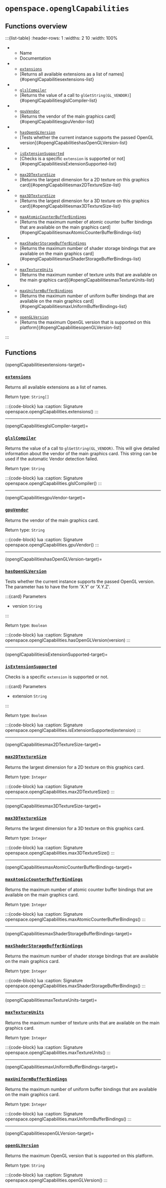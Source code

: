 # `openspace.openglCapabilities`
## Functions overview

:::{list-table}
:header-rows: 1
:widths: 2 10
:width: 100%
*   - Name
    - Documentation


*   - [`extensions`](#openglCapabilitiesextensions-target)
    - [Returns all available extensions as a list of names]{#openglCapabilitiesextensions-list}


*   - [`glslCompiler`](#openglCapabilitiesglslCompiler-target)
    - [Returns the value of a call to `glGetString(GL_VENDOR)`]{#openglCapabilitiesglslCompiler-list}


*   - [`gpuVendor`](#openglCapabilitiesgpuVendor-target)
    - [Returns the vendor of the main graphics card]{#openglCapabilitiesgpuVendor-list}


*   - [`hasOpenGLVersion`](#openglCapabilitieshasOpenGLVersion-target)
    - [Tests whether the current instance supports the passed OpenGL version]{#openglCapabilitieshasOpenGLVersion-list}


*   - [`isExtensionSupported`](#openglCapabilitiesisExtensionSupported-target)
    - [Checks is a specific `extension` is supported or not]{#openglCapabilitiesisExtensionSupported-list}


*   - [`max2DTextureSize`](#openglCapabilitiesmax2DTextureSize-target)
    - [Returns the largest dimension for a 2D texture on this graphics card]{#openglCapabilitiesmax2DTextureSize-list}


*   - [`max3DTextureSize`](#openglCapabilitiesmax3DTextureSize-target)
    - [Returns the largest dimension for a 3D texture on this graphics card]{#openglCapabilitiesmax3DTextureSize-list}


*   - [`maxAtomicCounterBufferBindings`](#openglCapabilitiesmaxAtomicCounterBufferBindings-target)
    - [Returns the maximum number of atomic counter buffer bindings that are available on the main graphics card]{#openglCapabilitiesmaxAtomicCounterBufferBindings-list}


*   - [`maxShaderStorageBufferBindings`](#openglCapabilitiesmaxShaderStorageBufferBindings-target)
    - [Returns the maximum number of shader storage bindings that are available on the main graphics card]{#openglCapabilitiesmaxShaderStorageBufferBindings-list}


*   - [`maxTextureUnits`](#openglCapabilitiesmaxTextureUnits-target)
    - [Returns the maximum number of texture units that are available on the main graphics card]{#openglCapabilitiesmaxTextureUnits-list}


*   - [`maxUniformBufferBindings`](#openglCapabilitiesmaxUniformBufferBindings-target)
    - [Returns the maximum number of uniform buffer bindings that are available on the main graphics card]{#openglCapabilitiesmaxUniformBufferBindings-list}


*   - [`openGLVersion`](#openglCapabilitiesopenGLVersion-target)
    - [Returns the maximum OpenGL version that is supported on this platform]{#openglCapabilitiesopenGLVersion-list}

:::

## Functions

(openglCapabilitiesextensions-target)=
### [`extensions`](#openglCapabilitiesextensions-list)
Returns all available extensions as a list of names.


Return type: `String[]` 

:::{code-block} lua
:caption: Signature
openspace.openglCapabilities.extensions()
:::
___

(openglCapabilitiesglslCompiler-target)=
### [`glslCompiler`](#openglCapabilitiesglslCompiler-list)
Returns the value of a call to `glGetString(GL_VENDOR)`. This will give detailed information about the vendor of the main graphics card. This string can be used if the automatic Vendor detection failed.


Return type: `String` 

:::{code-block} lua
:caption: Signature
openspace.openglCapabilities.glslCompiler()
:::
___

(openglCapabilitiesgpuVendor-target)=
### [`gpuVendor`](#openglCapabilitiesgpuVendor-list)
Returns the vendor of the main graphics card.


Return type: `String` 

:::{code-block} lua
:caption: Signature
openspace.openglCapabilities.gpuVendor()
:::
___

(openglCapabilitieshasOpenGLVersion-target)=
### [`hasOpenGLVersion`](#openglCapabilitieshasOpenGLVersion-list)
Tests whether the current instance supports the passed OpenGL version. The parameter has to have the form 'X.Y' or 'X.Y.Z'.


:::{card} Parameters


* version `String` 


:::

Return type: `Boolean` 

:::{code-block} lua
:caption: Signature
openspace.openglCapabilities.hasOpenGLVersion(version)
:::
___

(openglCapabilitiesisExtensionSupported-target)=
### [`isExtensionSupported`](#openglCapabilitiesisExtensionSupported-list)
Checks is a specific `extension` is supported or not.


:::{card} Parameters


* extension `String` 


:::

Return type: `Boolean` 

:::{code-block} lua
:caption: Signature
openspace.openglCapabilities.isExtensionSupported(extension)
:::
___

(openglCapabilitiesmax2DTextureSize-target)=
### [`max2DTextureSize`](#openglCapabilitiesmax2DTextureSize-list)
Returns the largest dimension for a 2D texture on this graphics card.


Return type: `Integer` 

:::{code-block} lua
:caption: Signature
openspace.openglCapabilities.max2DTextureSize()
:::
___

(openglCapabilitiesmax3DTextureSize-target)=
### [`max3DTextureSize`](#openglCapabilitiesmax3DTextureSize-list)
Returns the largest dimension for a 3D texture on this graphics card.


Return type: `Integer` 

:::{code-block} lua
:caption: Signature
openspace.openglCapabilities.max3DTextureSize()
:::
___

(openglCapabilitiesmaxAtomicCounterBufferBindings-target)=
### [`maxAtomicCounterBufferBindings`](#openglCapabilitiesmaxAtomicCounterBufferBindings-list)
Returns the maximum number of atomic counter buffer bindings that are available on the main graphics card.


Return type: `Integer` 

:::{code-block} lua
:caption: Signature
openspace.openglCapabilities.maxAtomicCounterBufferBindings()
:::
___

(openglCapabilitiesmaxShaderStorageBufferBindings-target)=
### [`maxShaderStorageBufferBindings`](#openglCapabilitiesmaxShaderStorageBufferBindings-list)
Returns the maximum number of shader storage bindings that are available on the main graphics card.


Return type: `Integer` 

:::{code-block} lua
:caption: Signature
openspace.openglCapabilities.maxShaderStorageBufferBindings()
:::
___

(openglCapabilitiesmaxTextureUnits-target)=
### [`maxTextureUnits`](#openglCapabilitiesmaxTextureUnits-list)
Returns the maximum number of texture units that are available on the main graphics card.


Return type: `Integer` 

:::{code-block} lua
:caption: Signature
openspace.openglCapabilities.maxTextureUnits()
:::
___

(openglCapabilitiesmaxUniformBufferBindings-target)=
### [`maxUniformBufferBindings`](#openglCapabilitiesmaxUniformBufferBindings-list)
Returns the maximum number of uniform buffer bindings that are available on the main graphics card.


Return type: `Integer` 

:::{code-block} lua
:caption: Signature
openspace.openglCapabilities.maxUniformBufferBindings()
:::
___

(openglCapabilitiesopenGLVersion-target)=
### [`openGLVersion`](#openglCapabilitiesopenGLVersion-list)
Returns the maximum OpenGL version that is supported on this platform.


Return type: `String` 

:::{code-block} lua
:caption: Signature
openspace.openglCapabilities.openGLVersion()
:::

